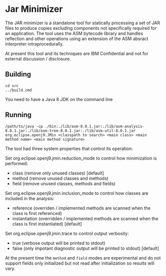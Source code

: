 # Jar Minimizer
The JAR minimizer is a standalone tool for statically processing a set of JAR files to produce copies excluding components not
specifically required for an application. The tool uses the ASM bytecode library and handles reflection and other operations using an
extension of the ASM absract interpreter intraprocedurally.

At present this tool and its techniques are IBM Confidential and not for external discussion / disclosure.

## Building
```
cd src
../build.cmd
```
You need to have a Java 8 JDK on the command line

## Running
```
/path/to/java -cp ./bin:./lib/asm-8.0.1.jar:./lib/asm-analysis-8.0.1.jar:./lib/asm-tree-8.0.1.jar:./lib/asm-util-8.0.1.jar org.eclipse.openj9.JMin <classpath to search> <main class> <main method name> <main method signature>
```
The tool had three system properties that control its operation:

Set org.eclipse.openj9.jmin.reduction_mode to control how minimization is performed:
- class (remove only unused classes) [default]
- method (remove unused classes and methods)
- field (remove unused classes, methods and fields)

Set org.eclipse.openj9.jmin.inclusion_mode to control how classes are included in the analysis: 
- reference (overriden / implemented methods are scanned when the class is first referenced)
- instantiation (overridden / implemented methods are scanned when the class is first instantiated) [default]

Set org.eclipse.openj9.jmin.trace to control output verbosity: 
- true (verbose output will be printed to stdout)
- false (only impotant diagnostic output will be printed to stdout) [default]

At the present time the `method` and `field` modes are experimental and do not support fields only initialized but not read after
initialization so results will vary.
